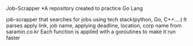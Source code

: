 Job-Scrapper
*A repository created to practice Go Lang

job-scrapper that searches for jobs using tech stack(python, Go, C++....)
It parses apply link, job name, applying deadline, location, corp name from saramin.co.kr
Each function is applied with a goroutines to make it run faster


